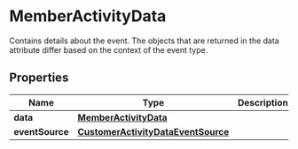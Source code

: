 

# MemberActivityData

Contains details about the event. The objects that are returned in the data attribute differ based on the context of the event type.

## Properties

| Name | Type | Description | Notes |
|------------ | ------------- | ------------- | -------------|
|**data** | [**MemberActivityData**](MemberActivityData.md) |  |  [optional] |
|**eventSource** | [**CustomerActivityDataEventSource**](CustomerActivityDataEventSource.md) |  |  [optional] |




